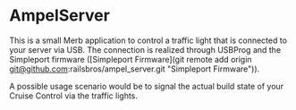 # AmpelServer

This is a small Merb application to control a traffic light that is connected
to your server via USB. The connection is realized through USBProg and the
Simpleport firmware ([Simpleport Firmware](git remote add origin
git@github.com:railsbros/ampel_server.git "Simpleport Firmware")).

A possible usage scenario would be to signal the actual build state of your
Cruise Control via the traffic lights.